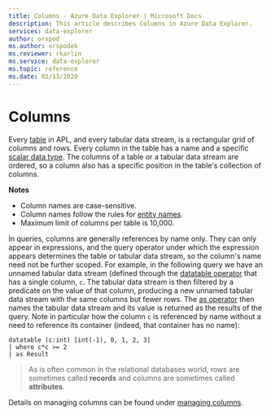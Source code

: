 ```yaml
---
title: Columns - Azure Data Explorer | Microsoft Docs
description: This article describes Columns in Azure Data Explorer.
services: data-explorer
author: orspod
ms.author: orspodek
ms.reviewer: rkarlin
ms.service: data-explorer
ms.topic: reference
ms.date: 02/13/2020
---
```

# Columns

Every [table](tables.md) in APL, and every tabular data stream, is a rectangular grid
of columns and rows. Every column in the table has a name and a specific
[scalar data type](../scalar-data-types/index.md). The columns of a table
or a tabular data stream are ordered, so a column also has a specific position
in the table's collection of columns.

**Notes**  

* Column names are case-sensitive.
* Column names follow the rules for [entity names](./entity-names.md).
* Maximum limit of columns per table is 10,000.

In queries, columns are generally references by name only. They can only appear
in expressions, and the query operator under which the expression appears
determines the table or tabular data stream, so the column's name need not be
further scoped. For example, in the following query we have an unnamed tabular
data stream (defined through the [datatable operator](../datatableoperator.md)
that has a single column, `c`. The tabular data stream is then filtered by a predicate on
the value of that column, producing a new unnamed tabular data stream with the
same columns but fewer rows. The [as operator](../asoperator.md) then names
the tabular data stream and its value is returned as the results of the query.
Note in particular how the column `c` is referenced by name without a need to
reference its container (indeed, that container has no name):

```apl
datatable (c:int) [int(-1), 0, 1, 2, 3]
| where c*c >= 2
| as Result
```

> As is often common in the relational databases world,
  rows are sometimes called **records** and columns are sometimes called
  **attributes**.

Details on managing columns can be found under [managing columns](../../management/columns.md).